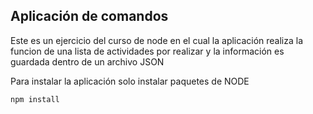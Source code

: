 ## Aplicación de comandos

Este es un ejercicio del curso de node en el cual la aplicación realiza la funcion de una lista de actividades por realizar y la información es guardada dentro de un archivo JSON

Para instalar la aplicación solo instalar paquetes de NODE

```
npm install 
```